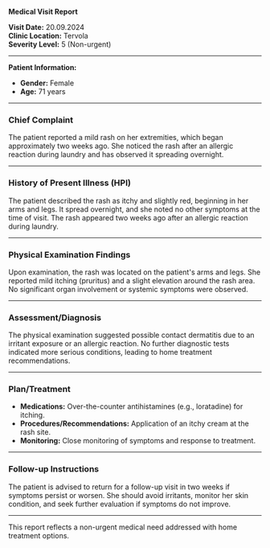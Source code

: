 

**Medical Visit Report**

**Visit Date:** 20.09.2024  
**Clinic Location:** Tervola  
**Severity Level:** 5 (Non-urgent)  

---

**Patient Information:**  
- **Gender:** Female  
- **Age:** 71 years  

---

### **Chief Complaint**
The patient reported a mild rash on her extremities, which began approximately two weeks ago. She noticed the rash after an allergic reaction during laundry and has observed it spreading overnight.

---

### **History of Present Illness (HPI)**
The patient described the rash as itchy and slightly red, beginning in her arms and legs. It spread overnight, and she noted no other symptoms at the time of visit. The rash appeared two weeks ago after an allergic reaction during laundry.

---

### **Physical Examination Findings**
Upon examination, the rash was located on the patient's arms and legs. She reported mild itching (pruritus) and a slight elevation around the rash area. No significant organ involvement or systemic symptoms were observed.

---

### **Assessment/Diagnosis**
The physical examination suggested possible contact dermatitis due to an irritant exposure or an allergic reaction. No further diagnostic tests indicated more serious conditions, leading to home treatment recommendations.

---

### **Plan/Treatment**
- **Medications:** Over-the-counter antihistamines (e.g., loratadine) for itching.
- **Procedures/Recommendations:** Application of an itchy cream at the rash site.
- **Monitoring:** Close monitoring of symptoms and response to treatment.

---

### **Follow-up Instructions**
The patient is advised to return for a follow-up visit in two weeks if symptoms persist or worsen. She should avoid irritants, monitor her skin condition, and seek further evaluation if symptoms do not improve.

---

This report reflects a non-urgent medical need addressed with home treatment options.